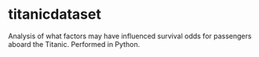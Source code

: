 # titanicdataset
Analysis of what factors may have influenced survival odds for passengers aboard the Titanic. Performed in Python.
